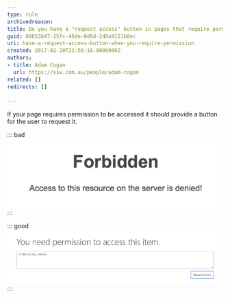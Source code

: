 ```yaml
---
type: rule
archivedreason: 
title: Do you have a "request access" button in pages that require permission?
guid: 88853b47-15fc-46de-8d6d-2d0a9151b0ec
uri: have-a-request-access-button-when-you-require-permission
created: 2017-02-20T21:58:16.0000000Z
authors:
- title: Adam Cogan
  url: https://ssw.com.au/people/adam-cogan
related: []
redirects: []

---
```


If your page requires permission to be accessed it should provide a button for the user to request it.

<!--endintro-->


::: bad  
![Figure: Bad example -  You just don't have access](no-request-permission.png)  
:::


::: good  
![Figure: Good example – Office 365 has a "Request Access" button](request-permission.png)  
:::
